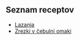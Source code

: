 ## Seznam receptov
- [Lazanja](./lazanja/lazanja.md)
- [Zrezki v čebulni omaki](./zrezki_cebulna/zrezki_cebulna.md)
